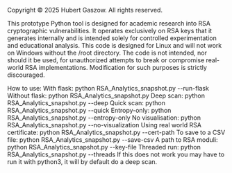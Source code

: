 Copyright © 2025 Hubert Gaszow. All rights reserved.

This prototype Python tool is designed for academic research into RSA cryptographic vulnerabilities. It operates exclusively on RSA keys that it generates internally and is intended solely for controlled experimentation and educational analysis.
This code is designed for Linux and will not work on Windows without the /root directory.
The code is not intended, nor should it be used, for unauthorized attempts to break or compromise real-world RSA implementations.
Modification for such purposes is strictly discouraged.


How to use:
With flask: python RSA_Analytics_snapshot.py --run-flask
Without flask: python RSA_Analytics_snapshot.py
Deep scan: python RSA_Analytics_snapshot.py --deep
Quick scan:  python RSA_Analytics_snapshot.py --quick
Entropy-only:  python RSA_Analytics_snapshot.py --entropy-only
No visualisation: python RSA_Analytics_snapshot.py --no-visualization
Using real world RSA certificate: python RSA_Analytics_snapshot.py --cert-path
To save to a CSV file: python RSA_Analytics_snapshot.py --save-csv
A path to RSA moduli: python RSA_Analytics_snapshot.py --key-file
Threaded run: python RSA_Analytics_snapshot.py --threads
If this does not work you may have to run it with python3, it will by default do a deep scan.
